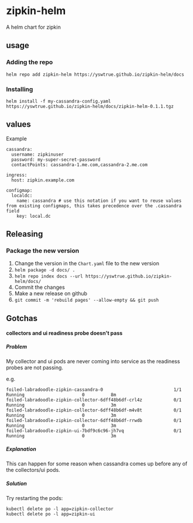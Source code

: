 # zipkin-helm
A helm chart for zipkin

## usage

### Adding the repo 

`helm repo add zipkin-helm https://yswtrue.github.io/zipkin-helm/docs`

### Installing

`helm install -f my-cassandra-config.yaml https://yswtrue.github.io/zipkin-helm/docs/zipkin-helm-0.1.1.tgz`

## values

Example

```
cassandra:
  username: zipkinuser
  password: my-super-secret-password
  contactPoints: cassandra-1.me.com,cassandra-2.me.com

ingress:
  host: zipkin.example.com

configmap:
  localdc:
    name: cassandra # use this notation if you want to reuse values from existing configmaps, this takes precedence over the .cassandra field
    key: local.dc
```

## Releasing

### Package the new version

1. Change the version in the `Chart.yaml` file to the new version
2. `helm package -d docs/ .`
3. `helm repo index docs --url https://yswtrue.github.io/zipkin-helm/docs/`
4. Commit the changes
5. Make a new release on github
6. `git commit -m 'rebuild pages' --allow-empty && git push`

## Gotchas

#### collectors and ui readiness probe doesn't pass

##### Problem

My collector and ui pods are never coming into service as the readiness probes are not passing.

e.g.
```
foiled-labradoodle-zipkin-cassandra-0                           1/1       Running                      0          8m
foiled-labradoodle-zipkin-collector-6dff48b6df-crl4z            0/1       Running                      0          3m
foiled-labradoodle-zipkin-collector-6dff48b6df-m4v8t            0/1       Running                      0          3m
foiled-labradoodle-zipkin-collector-6dff48b6df-rrwdb            0/1       Running                      0          3m
foiled-labradoodle-zipkin-ui-7bdf9c6c96-jh7vq                   0/1       Running                      0          3m
```

##### Explanation

This can happen for some reason when cassandra comes up before any of the collectors/ui pods.

##### Solution
Try restarting the pods:

```
kubectl delete po -l app=zipkin-collector
kubectl delete po -l app=zipkin-ui
```
